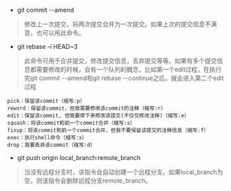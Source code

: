 - git commit --amend
> 修改上一次提交，将两次提交合并为一次提交。如果上次的提交信息不满意，也可以用此命令。

- git rebase -i HEAD~3
> 此命令可用于合并提交，修改提交信息，丢弃提交等等。如果有多个提交信息都需要修改的时候，会有一个队列的概念，比如第一个edit过程，在执行完git commit --amend和git rebase --continue之后，就会进入第二个edit过程
```
pick：保留该commit（缩写:p）
reword：保留该commit，但我需要修改该commit的注释（缩写:r）
edit：保留该commit, 但我要停下来修改该提交(不仅仅修改注释)（缩写:e）
squash：将该commit和前一个commit合并（缩写:s）
fixup：将该commit和前一个commit合并，但我不要保留该提交的注释信息（缩写:f）
exec：执行shell命令（缩写:x）
drop：我要丢弃该commit（缩写:d）
```

- git push origin local_branch:remote_branch
> 当没有远程分支时，该指令会自动创建一个远程分支。如果local_branch为空，则该指令会删除远程分支remote_branch。
